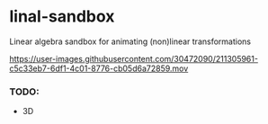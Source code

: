 # linal-sandbox
Linear algebra sandbox for animating (non)linear transformations


https://user-images.githubusercontent.com/30472090/211305961-c5c33eb7-6df1-4c01-8776-cb05d6a72859.mov

### TODO:
- 3D
